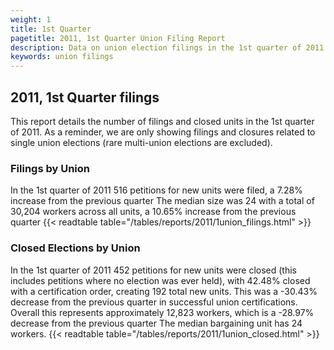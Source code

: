 ```yaml
---
weight: 1
title: 1st Quarter
pagetitle: 2011, 1st Quarter Union Filing Report
description: Data on union election filings in the 1st quarter of 2011
keywords: union filings
---
```


## 2011, 1st Quarter filings

This report details the number of filings and closed units in the 1st quarter of 2011. As a reminder, we are only showing filings and closures related to single union elections (rare multi-union elections are excluded).

### Filings by Union
In the 1st quarter of 2011 516 petitions for new units were filed, a 7.28% increase from the previous quarter The median size was 24 with a total of 30,204 workers across all units, a 10.65% increase from the previous quarter
{{< readtable table="/tables/reports/2011/1union_filings.html" >}}

### Closed Elections by Union
In the 1st quarter of 2011 452 petitions for new units were closed (this includes petitions where no election was ever held), with 42.48% closed with a certification order, creating 192 total new units. This was a -30.43% decrease from the previous quarter in successful union certifications. Overall this represents approximately 12,823 workers, which is a -28.97% decrease from the previous quarter The median bargaining unit has 24 workers.
{{< readtable table="/tables/reports/2011/1union_closed.html" >}}
